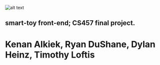 ![alt text](https://cdn.pixabay.com/photo/2017/06/09/15/56/car-2387235_960_720.png)
## smart-toy front-end; CS457 final project.
# Kenan Alkiek, Ryan DuShane, Dylan Heinz, Timothy Loftis
